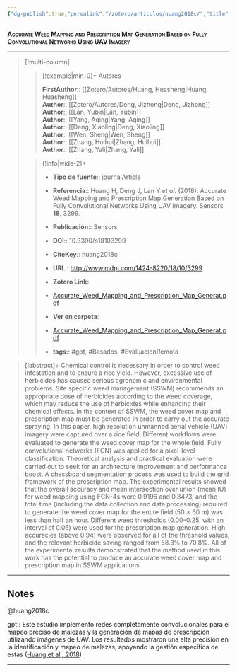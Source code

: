 ```yaml
---
{"dg-publish":true,"permalink":"/zotero/articulos/huang2018c/","title":"Accurate Weed Mapping and Prescription Map Generation Based on Fully Convolutional Networks Using UAV Imagery","tags":["#zotero"]}
---
```



<span style="font-variant:small-caps; font-weight: bold;">Accurate Weed Mapping and Prescription Map Generation Based on Fully Convolutional Networks Using UAV Imagery</span>

---


> [!multi-column]
>
>> [!example|min-0]+ Autores
>> 
>> **FirstAuthor**:: [[Zotero/Autores/Huang, Huasheng\|Huang, Huasheng]]  
>> **Author**:: [[Zotero/Autores/Deng, Jizhong\|Deng, Jizhong]]  
>> **Author**:: [[Lan, Yubin\|Lan, Yubin]]  
>> **Author**:: [[Yang, Aqing\|Yang, Aqing]]  
>> **Author**:: [[Deng, Xiaoling\|Deng, Xiaoling]]  
>> **Author**:: [[Wen, Sheng\|Wen, Sheng]]  
>> **Author**:: [[Zhang, Huihui\|Zhang, Huihui]]  
>> **Author**:: [[Zhang, Yali\|Zhang, Yali]]  
 >
>
>> [!info|wide-2]+
>>
>> - **Tipo de fuente**:: journalArticle
>> - **Referencia**:: Huang H, Deng J, Lan Y _et al._ (2018). Accurate Weed Mapping and Prescription Map Generation Based on Fully Convolutional Networks Using UAV Imagery. Sensors **18**, 3299.
>> - **Publicación**:: Sensors
>> - **DOI**:: 10.3390/s18103299
>> - **CiteKey**:: huang2018c
>> - **URL**:: http://www.mdpi.com/1424-8220/18/10/3299
>> - **Zotero Link:** 
>> - [Accurate_Weed_Mapping_and_Prescription_Map_Generat.pdf](zotero://select/library/items/JBDP86VM)
>>
>> - **Ver en carpeta**: 
>> - [Accurate_Weed_Mapping_and_Prescription_Map_Generat.pdf](file://J:\OneDrive\Articulos\Accurate_Weed_Mapping_and_Prescription_Map_Generat.pdf)
>> - **tags**:: #gpt, #Basados, #EvaluacionRemota



> [!abstract]+ 
>Chemical control is necessary in order to control weed infestation and to ensure a rice yield. However, excessive use of herbicides has caused serious agronomic and environmental problems. Site speciﬁc weed management (SSWM) recommends an appropriate dose of herbicides according to the weed coverage, which may reduce the use of herbicides while enhancing their chemical effects. In the context of SSWM, the weed cover map and prescription map must be generated in order to carry out the accurate spraying. In this paper, high resolution unmanned aerial vehicle (UAV) imagery were captured over a rice ﬁeld. Different workﬂows were evaluated to generate the weed cover map for the whole ﬁeld. Fully convolutional networks (FCN) was applied for a pixel-level classiﬁcation. Theoretical analysis and practical evaluation were carried out to seek for an architecture improvement and performance boost. A chessboard segmentation process was used to build the grid framework of the prescription map. The experimental results showed that the overall accuracy and mean intersection over union (mean IU) for weed mapping using FCN-4s were 0.9196 and 0.8473, and the total time (including the data collection and data processing) required to generate the weed cover map for the entire ﬁeld (50 × 60 m) was less than half an hour. Different weed thresholds (0.00–0.25, with an interval of 0.05) were used for the prescription map generation. High accuracies (above 0.94) were observed for all of the threshold values, and the relevant herbicide saving ranged from 58.3% to 70.8%. All of the experimental results demonstrated that the method used in this work has the potential to produce an accurate weed cover map and prescription map in SSWM applications.


--- 

## Notes

@huang2018c

gpt:: Este estudio implementó redes completamente convolucionales para el mapeo preciso de malezas y la generación de mapas de prescripción utilizando imágenes de UAV. Los resultados mostraron una alta precisión en la identificación y mapeo de malezas, apoyando la gestión específica de estas ([Huang et al., 2018](zotero://select/library/items/2SXH45PU))






---








